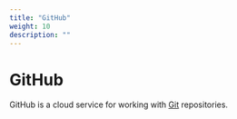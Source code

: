 ```yaml
---
title: "GitHub"
weight: 10
description: ""
---
```

# GitHub
GitHub is a cloud service for working with [Git](/docs/github/git) repositories.
